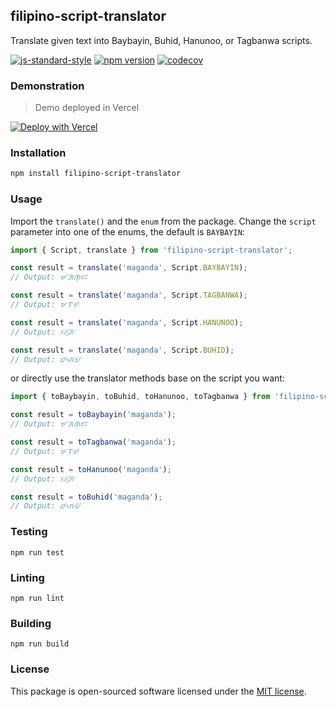 ## filipino-script-translator

Translate given text into Baybayin, Buhid, Hanunoo, or Tagbanwa scripts.

[![js-standard-style](https://img.shields.io/badge/code%20style-standard-brightgreen.svg?style=flat)](http://standardjs.com/) 
[![npm version](https://badge.fury.io/js/filipino-script-translator.svg)](https://badge.fury.io/js/filipino-script-translator)
[![codecov](https://codecov.io/gh/isaacdarcilla/filipino-script-translator/graph/badge.svg?token=GYELibxicI)](https://codecov.io/gh/isaacdarcilla/filipino-script-translator)

### Demonstration

> Demo deployed in Vercel

[![Deploy with Vercel](https://vercel.com/button)](https://ohtranslate.vercel.app/)

### Installation

```bash
npm install filipino-script-translator
```
 
### Usage

Import the `translate()` and the `enum` from the package.
Change the `script` parameter into one of the enums, the default is `BAYBAYIN`:

```ts
import { Script, translate } from 'filipino-script-translator';

const result = translate('maganda', Script.BAYBAYIN);
// Output: ᜋᜄᜈ᜔ᜇ

const result = translate('maganda', Script.TAGBANWA);
// Output: ᝫᝤᝧ

const result = translate('maganda', Script.HANUNOO);
// Output: ᜫᜤᜨ᜴ᜧ

const result = translate('maganda', Script.BUHID);
// Output: ᝋᝄnᝇ
```

or directly use the translator methods base on the script you want:

```js
import { toBaybayin, toBuhid, toHanunoo, toTagbanwa } from 'filipino-script-translator';

const result = toBaybayin('maganda');
// Output: ᜋᜄᜈ᜔ᜇ

const result = toTagbanwa('maganda');
// Output: ᝫᝤᝧ

const result = toHanunoo('maganda');
// Output: ᜫᜤᜨ᜴ᜧ

const result = toBuhid('maganda');
// Output: ᝋᝄnᝇ
```

### Testing

```
npm run test
```

### Linting

```
npm run lint
```

### Building

```
npm run build
```

### License

This package is open-sourced software licensed under the [MIT license](https://opensource.org/licenses/MIT).
